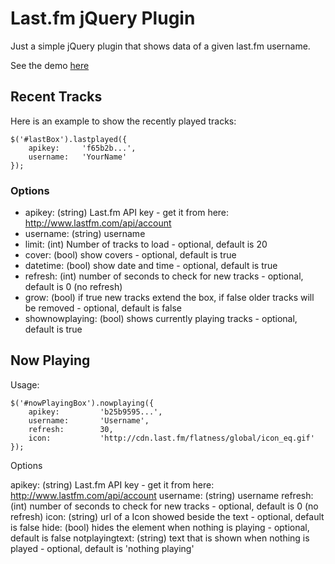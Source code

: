 Last.fm jQuery Plugin
=====================

Just a simple jQuery plugin that shows data of a given last.fm username.

See the demo [here](http://scripts.madewithco.de/jquery.lastfm/)

Recent Tracks
-------------

Here is an example to show the recently played tracks:

	$('#lastBox').lastplayed({
		apikey:		'f65b2b...',
		username:	'YourName'
	});

### Options

- apikey:         (string) Last.fm API key - get it from here: http://www.lastfm.com/api/account
- username:       (string) username
- limit:          (int) Number of tracks to load - optional, default is 20
- cover:          (bool) show covers - optional, default is true
- datetime:       (bool) show date and time - optional, default is true
- refresh:        (int) number of seconds to check for new tracks - optional, default is 0 (no refresh)
- grow:           (bool) if true new tracks extend the box, if false older tracks will be removed - optional, default is false
- shownowplaying: (bool) shows currently playing tracks - optional, default is true

Now Playing
-----------

Usage:

	$('#nowPlayingBox').nowplaying({
		apikey:			'b25b9595...',
		username:		'Username',
		refresh:		30,
		icon:			'http://cdn.last.fm/flatness/global/icon_eq.gif'
	});

Options

apikey:         (string) Last.fm API key - get it from here: http://www.lastfm.com/api/account
username:       (string) username
refresh:        (int) number of seconds to check for new tracks - optional, default is 0 (no refresh)
icon:			(string) url of a Icon showed beside the text - optional, default is false
hide:			(bool) hides the element when nothing is playing - optional, default is false
notplayingtext:	(string) text that is shown when nothing is played - optional, default is 'nothing playing'